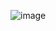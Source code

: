 
![image](https://github.com/MohamedKhalith/PilotTask_MVC/assets/67334448/aebe58d0-26ca-438a-ae14-dc4b2c054b2f)
